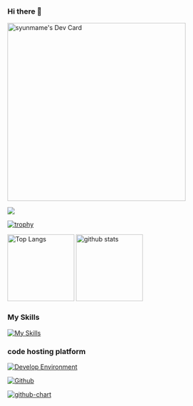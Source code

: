 ### Hi there 👋
 
<a href="https://app.daily.dev/nameless_sn"><img src="https://api.daily.dev/devcards/d7ba6f4974a24695a33f26675ce6d655.png?r=gmf" width="400" alt="syunmame's Dev Card"/></a> 

![](https://github-profile-summary-cards.vercel.app/api/cards/profile-details?username=syunmame&theme=2077)

[![trophy](https://github-profile-trophy.vercel.app/?username=syunmame&theme=onedark)](https://github-profile-trophy.vercel.app/?username=syunmame&theme=tokyonight)

<img alt="Top Langs" height="150px" src="https://github-readme-stats.vercel.app/api/top-langs/?username=syunmame&layout=compact&count_private=true&show_icons=true&theme=tokyonight" />

<img alt="github stats" height="150px" src="https://github-readme-stats.vercel.app/api?username=syunmame&count_private=true&show_icons=true&show_icons=true&theme=tokyonight" />

### My Skills 
[![My Skills](https://skillicons.dev/icons?i=py,pytorch,ros,docker,unity)](https://skillicons.dev)

### code hosting platform
[![Develop Environment](https://skillicons.dev/icons?i=github,gitlab)](https://skillicons.dev)

[![Github](https://img.shields.io/badge/--FFFFFF?style=social&logo=github&label=Follow%20syuname)](https://github.com/syunmame/syunmame)

[![github-chart](https://github-chart.vercel.app/api?user=syunmame)](https://github.com/syunmame/syunmame/github-chart)


<!--
**syunmame/syunmame** is a ✨ _special_ ✨ repository because its `README.md` (this file) appears on your GitHub profile.

Here are some ideas to get you started:

- 🔭 I’m currently working on ...
- 🌱 I’m currently learning ...
- 👯 I’m looking to collaborate on ...
- 🤔 I’m looking for help with ...
- 💬 Ask me about ...
- 📫 How to reach me: ...
- 😄 Pronouns: ...
- ⚡ Fun fact: ...
-->
